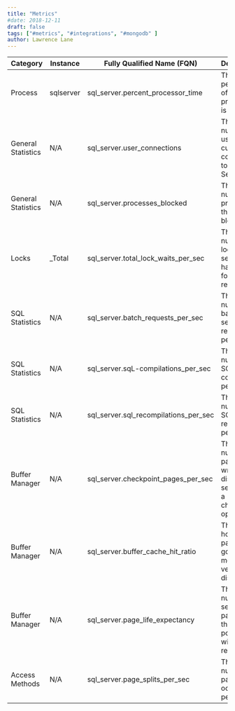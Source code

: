 ```yaml
---
title: "Metrics"
#date: 2018-12-11
draft: false
tags: ["#metrics", "#integrations", "#mongodb" ]
author: Lawrence Lane
---
```


| Category           | Instance  | Fully Qualified Name (FQN)            | Description                                                               |
|--------------------|-----------|---------------------------------------|---------------------------------------------------------------------------|
| Process            | sqlserver | sql_server.percent_processor_time     | The percentage of time the processor is busy.                             |
| General Statistics | N/A       | sql_server.user_connections           | The number of users currently connected to the SQL Server.                |
| General Statistics | N/A       | sql_server.processes_blocked          | The number of processes that are blocked.                                 |
| Locks              | _Total    | sql_server.total_lock_waits_per_sec   | The number of locks per second that had to wait for resources.            |
| SQL Statistics     | N/A       | sql_server.batch_requests_per_sec     | The number of batches the server is receiving per second.                 |
| SQL Statistics     | N/A       | sql_server.sqL-compilations_per_sec   | The number of SQL compiles per second.                                    |
| SQL Statistics     | N/A       | sql_server.sql_recompilations_per_sec | The number of SQL recompiles per second.                                  |
| Buffer Manager     | N/A       | sql_server.checkpoint_pages_per_sec   | The number of pages written to disk per second by a checkpoint operation. |
| Buffer Manager     | N/A       | sql_server.buffer_cache_hit_ratio     | The ratio of how many pages are going to memory versus the disk.          |
| Buffer Manager     | N/A       | sql_server.page_life_expectancy       | The number of seconds a page is in the buffer pool without references.    |
| Access Methods     | N/A       | sql_server.page_splits_per_sec        | The number of page splits occurring per second.                           |
